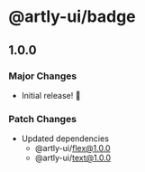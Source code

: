 # @artly-ui/badge

## 1.0.0

### Major Changes

- Initial release! 🎉

### Patch Changes

- Updated dependencies
  - @artly-ui/flex@1.0.0
  - @artly-ui/text@1.0.0
